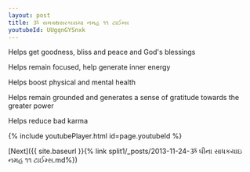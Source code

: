 ```yaml
---
layout: post
title: ૐ સમવથસરકારાયા નમહ ૧૧ ટાઈમ્સ
youtubeId: UUgqnGYSnxk
---
```

 
 
Helps get goodness, bliss and peace and God's blessings
 
Helps remain focused, help generate inner energy 
 
Helps boost physical and mental health 
 
Helps remain grounded and generates a sense of gratitude towards the greater power 
 
Helps reduce bad karma
 
 
 
 


{% include youtubePlayer.html id=page.youtubeId %}
 
[Next]({{ site.baseurl }}{% link  split1/_posts/2013-11-24-ૐ ઘીના સાધકયાઇ નમહ ૧૧ ટાઈમ્સ.md%})
 
